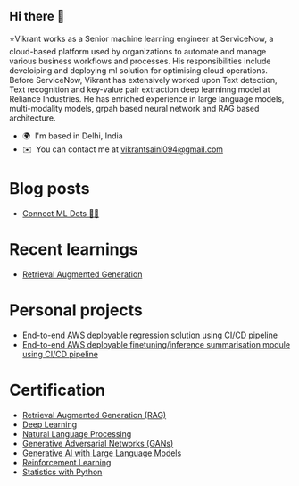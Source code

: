 ## Hi there 👋

⭐Vikrant works as a Senior machine learning engineer at ServiceNow, a cloud-based platform used by organizations to automate and manage various business workflows and processes. His responsibilities include develoiping and deploying ml solution for optimising cloud operations. Before ServiceNow, Vikrant has extensively worked upon Text detection, Text recognition and key-value pair extraction deep learninng model at Reliance Industries. He has enriched experience in large language models, multi-modality models, grpah based neural network and RAG based architecture.

* 🌍  I'm based in Delhi, India
* ✉️  You can contact me at [vikrantsaini094@gmail.com](mailto:vikrantsaini094@gmail.com)

# Blog posts
<!-- BLOG-POST-LIST:START -->
- [Connect ML Dots 🧜‍♀️](https://vikrant094.github.io/connectsMLDots/)
<!-- BLOG-POST-LIST:END -->

# Recent learnings
<!-- BLOG-POST-LIST:START -->
- [Retrieval Augmented Generation](https://github.com/vikrant094/learning/blob/main/RAG/README.md)
<!-- BLOG-POST-LIST:END -->

# Personal projects
<!-- BLOG-POST-LIST:START -->
- [End-to-end AWS deployable regression solution using CI/CD pipeline](https://github.com/vikrant094/regression)
- [End-to-end AWS deployable finetuning/inference summarisation module using CI/CD pipeline](https://github.com/vikrant094/text_summarisation)
<!-- BLOG-POST-LIST:END -->


# Certification
<!-- BLOG-POST-LIST:START -->
- [Retrieval Augmented Generation (RAG)](https://coursera.org/share/42cef05fb0283700d57fc80774acd640)
- [Deep Learning](https://coursera.org/share/b12fc9828a99ced933a15a40613a76cf)
- [Natural Language Processing](https://coursera.org/share/dbb628dc9f32d2ca35b160f634013e0d)
- [Generative Adversarial Networks (GANs)](https://coursera.org/share/31c24551f6aa903571aabefae3f30f24)
- [Generative AI with Large Language Models](https://coursera.org/share/ce9b14669661dabbb26a990b80e81a13)
- [Reinforcement Learning](https://coursera.org/share/ed2896995c3cb45a8a2c63d99d97469d)
- [Statistics with Python](https://coursera.org/share/641bb03706b0ac651b7252ea53fe4f5e)
<!-- BLOG-POST-LIST:END -->
